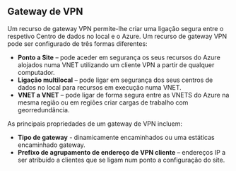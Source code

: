 ## <a name="vpn-gateway"></a>Gateway de VPN
Um recurso de gateway VPN permite-lhe criar uma ligação segura entre o respetivo Centro de dados no local e o Azure. Um recurso de gateway VPN pode ser configurado de três formas diferentes:

* **Ponto a Site** – pode aceder em segurança os seus recursos do Azure alojados numa VNET utilizando um cliente VPN a partir de qualquer computador. 
* **Ligação multilocal** – pode ligar em segurança dos seus centros de dados no local para recursos em execução numa VNET. 
* **VNET a VNET** – pode ligar de forma segura entre as VNETS do Azure na mesma região ou em regiões criar cargas de trabalho com georredundância.

As principais propriedades de um gateway de VPN incluem:

* **Tipo de gateway** - dinamicamente encaminhados ou uma estáticas encaminhado gateway. 
* **Prefixo de agrupamento de endereço de VPN cliente** – endereços IP a ser atribuído a clientes que se ligam num ponto a configuração do site.

